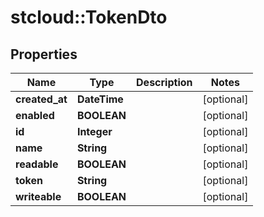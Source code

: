 # stcloud::TokenDto

## Properties
| Name           | Type         | Description | Notes      |
| -------------- | ------------ | ----------- | ---------- |
| **created_at** | **DateTime** |             | [optional] |
| **enabled**    | **BOOLEAN**  |             | [optional] |
| **id**         | **Integer**  |             | [optional] |
| **name**       | **String**   |             | [optional] |
| **readable**   | **BOOLEAN**  |             | [optional] |
| **token**      | **String**   |             | [optional] |
| **writeable**  | **BOOLEAN**  |             | [optional] |

